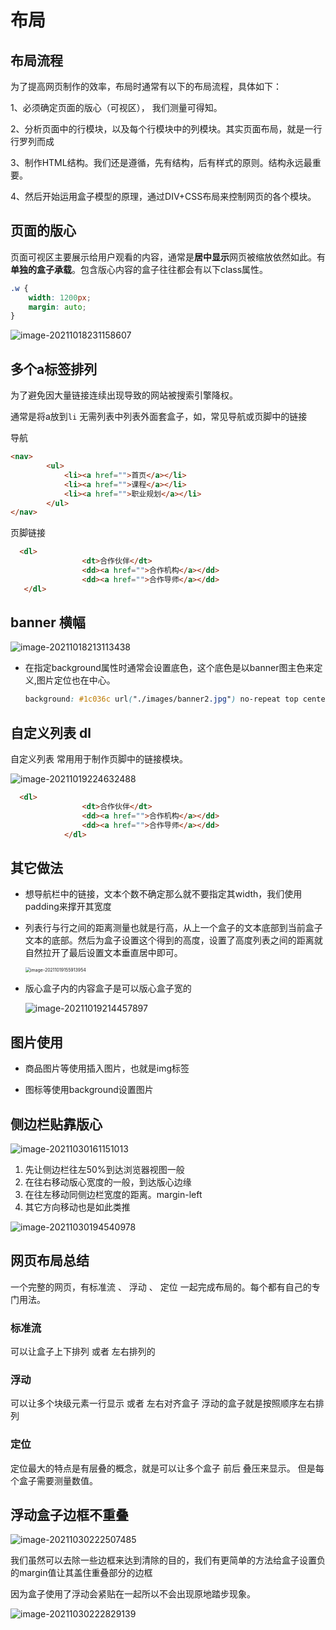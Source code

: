 # 布局

## 布局流程

为了提高网页制作的效率，布局时通常有以下的布局流程，具体如下：

1、必须确定页面的版心（可视区）， 我们测量可得知。

2、分析页面中的行模块，以及每个行模块中的列模块。其实页面布局，就是一行行罗列而成

3、制作HTML结构。我们还是遵循，先有结构，后有样式的原则。结构永远最重要。

4、然后开始运用盒子模型的原理，通过DIV+CSS布局来控制网页的各个模块。



## 页面的版心

页面可视区主要展示给用户观看的内容，通常是**居中显示**网页被缩放依然如此。有**单独的盒子承载**。包含版心内容的盒子往往都会有以下class属性。

```css
.w {
    width: 1200px;
    margin: auto;
}
```

![image-20211018231158607](layout-images/image-20211018231158607.png)

## 多个a标签排列

为了避免因大量链接连续出现导致的网站被搜索引擎降权。

通常是将a放到`li` 无需列表中列表外面套盒子，如，常见导航或页脚中的链接

导航

```html
<nav>
        <ul>
            <li><a href="">首页</a></li>
            <li><a href="">课程</a></li>
            <li><a href="">职业规划</a></li>
        </ul>
</nav>
```

页脚链接

```html
  <dl>
                <dt>合作伙伴</dt>
                <dd><a href="">合作机构</a></dd>
                <dd><a href="">合作导师</a></dd>
   </dl>
```



## banner 横幅

![image-20211018213113438](layout-images/image-20211018213113438.png)



- 在指定background属性时通常会设置底色，这个底色是以banner图主色来定义,图片定位也在中心。

  ```css
  background: #1c036c url("./images/banner2.jpg") no-repeat top center;
  ```

  

## 自定义列表 dl

自定义列表 常用用于制作页脚中的链接模块。

![image-20211019224632488](layout-images/image-20211019224632488.png)

```html
  <dl>
                <dt>合作伙伴</dt>
                <dd><a href="">合作机构</a></dd>
                <dd><a href="">合作导师</a></dd>
            </dl>
```



## 其它做法

- 想导航栏中的链接，文本个数不确定那么就不要指定其width，我们使用padding来撑开其宽度

- 列表行与行之间的距离测量也就是行高，从上一个盒子的文本底部到当前盒子文本的底部。然后为盒子设置这个得到的高度，设置了高度列表之间的距离就自然拉开了最后设置文本垂直居中即可。

  <img src="layout-images/image-20211019155913954.png" alt="image-20211019155913954" style="zoom:50%;" />

- 版心盒子内的内容盒子是可以版心盒子宽的

  ![image-20211019214457897](layout-images/image-20211019214457897.png)

## 图片使用

- 商品图片等使用插入图片，也就是img标签

- 图标等使用background设置图片



## 侧边栏贴靠版心

![image-20211030161151013](layout-images/image-20211030161151013.png)



1. 先让侧边栏往左50%到达浏览器视图一般
2. 在往右移动版心宽度的一般，到达版心边缘
3. 在往左移动同侧边栏宽度的距离。margin-left
4. 其它方向移动也是如此类推

![image-20211030194540978](layout-images/image-20211030194540978.png)



## 网页布局总结

一个完整的网页，有标准流 、 浮动 、 定位 一起完成布局的。每个都有自己的专门用法。

### 标准流

可以让盒子上下排列 或者 左右排列的

### 浮动

可以让多个块级元素一行显示 或者 左右对齐盒子 浮动的盒子就是按照顺序左右排列

### 定位

定位最大的特点是有层叠的概念，就是可以让多个盒子 前后 叠压来显示。 但是每个盒子需要测量数值。



## 浮动盒子边框不重叠

![image-20211030222507485](layout-images/image-20211030222507485.png)

我们虽然可以去除一些边框来达到清除的目的，我们有更简单的方法给盒子设置负的margin值让其盖住重叠部分的边框

因为盒子使用了浮动会紧贴在一起所以不会出现原地踏步现象。

![image-20211030222829139](layout-images/image-20211030222829139.png)

